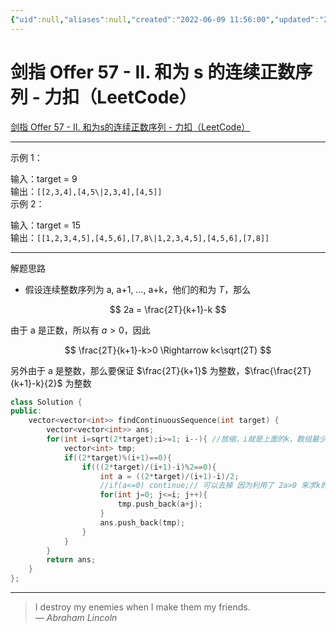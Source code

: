 ```yaml
---
{"uid":null,"aliases":null,"created":"2022-06-09 11:56:00","updated":"2023-03-09 11:24:23","tags":["leetcode","连续序列"],"source":"https://leetcode.cn/problems/he-wei-sde-lian-xu-zheng-shu-xu-lie-lcof/","title":"剑指 Offer 57 - II. 和为 s 的连续正数序列 - 力扣（LeetCode）","dg-publish":true,"permalink":"/Pages/剑指 Offer 57 - II. 和为s的连续正数序列 - 力扣（LeetCode）/","dgPassFrontmatter":true,"noteIcon":""}
---
```



# 剑指 Offer 57 - II. 和为 s 的连续正数序列 - 力扣（LeetCode）

[剑指 Offer 57 - II. 和为s的连续正数序列 - 力扣（LeetCode）](https://leetcode.cn/problems/he-wei-sde-lian-xu-zheng-shu-xu-lie-lcof/)

---

示例 1：

输入：target = 9  
输出：``[[2,3,4],[4,5\|2,3,4],[4,5]]``  
示例 2：

输入：target = 15  
输出：``[[1,2,3,4,5],[4,5,6],[7,8\|1,2,3,4,5],[4,5,6],[7,8]]``

---

解题思路

- 假设连续整数序列为 a, a+1, …, a+k，他们的和为 $T$，那么

$$
2a = \frac{2T}{k+1}-k
$$

由于 a 是正数，所以有 $a>0$，因此

$$
\frac{2T}{k+1}-k>0 \Rightarrow k<\sqrt(2T)
$$

另外由于 a 是整数，那么要保证 $\frac{2T}{k+1}$ 为整数，$\frac{\frac{2T}{k+1}-k}{2}$ 为整数

```cpp
class Solution {
public:
    vector<vector<int>> findContinuousSequence(int target) {
        vector<vector<int>> ans;
        for(int i=sqrt(2*target);i>=1; i--){ //放缩，i就是上面的k，数组最少两个，所以i>=1
            vector<int> tmp;
            if((2*target)%(i+1)==0){
                if(((2*target)/(i+1)-i)%2==0){
                    int a = ((2*target)/(i+1)-i)/2;
                    //if(a<=0) continue;// 可以去掉 因为利用了 2a>0 来求k的范围                    
                    for(int j=0; j<=i; j++){
                        tmp.push_back(a+j);
                    }
                    ans.push_back(tmp);
                }
            }
        }
        return ans;
    }
};

```

---

> I destroy my enemies when I make them my friends.  
> — <cite>Abraham Lincoln</cite>
